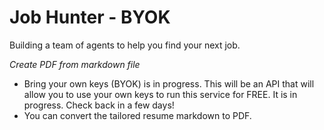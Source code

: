 # Job Hunter - BYOK
Building a team of agents to help you find your next job.

*Create PDF from markdown file*
- Bring your own keys (BYOK) is in progress.  This will be an API that will allow you to use your own keys to run this service for FREE.  It is in progress.  Check back in a few days!
- You can convert the tailored resume markdown to PDF.

